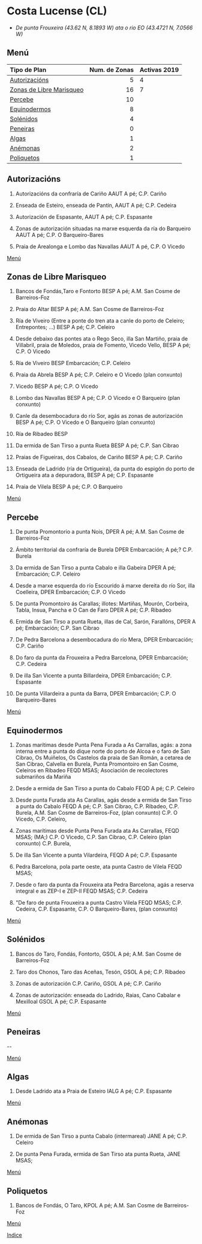 # Costa Lucense (CL)


*  _De punta Frouxeira (43.62 N, 8.1893 W)  ata o rio EO (43.4721 N, 7.0566 W)_

## Menú

|Tipo de Plan | Num. de Zonas| Activas 2019|
|:------------|--------------:|------------|
|[Autorizacións](#Autorizacións)| 5 | 4 |
|[Zonas de Libre Marisqueo](#Zonas_de_Libre_Marisqueo)| 16 | 7 |
|[Percebe](#Percebe)| 10 ||
|[Equinodermos](#Equinodermos)| 8 ||
|[Solénidos](#Solénidos)| 4 ||
|[Peneiras](#Peneiras)| 0 ||
|[Algas](#Algas)| 1 ||
|[Anémonas](#Anémonas)| 2 ||
|[Poliquetos](#Poliquetos)| 1 ||



## Autorizacións

1. Autorizacións da confraría de Cariño AAUT A pé; C.P. Cariño

1. Enseada de Esteiro, enseada de Pantín, AAUT A pé; C.P. Cedeira

1. Autorización de Espasante, AAUT A pé; C.P. Espasante

1. Zonas de autorización situadas na marxe esquerda da ría do Barqueiro AAUT A pé; C.P. O Barqueiro-Bares

1. Praia de Arealonga e Lombo das Navallas AAUT A pé, C.P. O Vicedo

[Menú](#Menú)


## Zonas de Libre Marisqueo


1. Bancos de Fondás,Taro e Fontorto BESP A pé; A.M. San Cosme de Barreiros-Foz

1. Praia do Altar BESP A pé; A.M. San Cosme de Barreiros-Foz

1. Ría de Viveiro (Entre a ponte do tren ata a canle do porto de Celeiro; Entrepontes; ...) BESP A pé; C.P. Celeiro

1. Desde debaixo das pontes ata o Rego Seco, illa San Martiño, praia de Villabril, praia de Moledos, praia de Fomento, Vicedo Vello, BESP A pé; C.P. O Vicedo

1. Ría de Viveiro BESP Embarcación; C.P. Celeiro

1. Praia da Abrela BESP A pé; C.P. Celeiro e O Vicedo (plan conxunto)

1. Vicedo BESP A pé; C.P. O Vicedo

1. Lombo das Navallas BESP A pé; C.P. O Vicedo e O Barqueiro (plan conxunto)

1. Canle da desembocadura do río Sor, agás as zonas de autorización BESP A pé; C.P. O Vicedo e O Barqueiro (plan conxunto)

1. Ría de Ribadeo BESP 

1. Da ermida de San Tirso a punta Rueta BESP A pé; C.P. San Cibrao

1. Praias de Figueiras, dos Cabalos, de Cariño BESP A pé; C.P. Cariño

1. Enseada de Ladrido (ría de Ortigueira), da punta do espigón do porto de Ortigueira ata a depuradora, BESP A pé; C.P. Espasante

1. Praia de Vilela BESP A pé; C.P. O Barqueiro

[Menú](#Menú)


## Percebe

1. De punta Promontorio a punta Nois, DPER A pé; A.M. San Cosme de Barreiros-Foz

1. Ámbito territorial da confraría de Burela DPER Embarcación; A pé;? C.P. Burela

1. Da ermida de San Tirso a punta Cabalo e illa Gabeira DPER A pé; Embarcación; C.P. Celeiro

1. Desde a marxe esquerda do río Escourido á marxe dereita do río Sor, illa Coelleira, DPER Embarcación; C.P. O Vicedo

1. De punta Promontoiro ás Carallas; illotes: Martiñas, Mourón, Corbeira, Tabla, Insua, Pancha e O Can de Faro DPER A pé; C.P. Ribadeo

1. Ermida de San Tirso a punta Rueta, illas de Cal, Sarón, Farallóns, DPER A pé; Embarcación; C.P. San Cibrao

1. De Pedra Barcelona a desembocadura do río Mera, DPER Embarcación; C.P. Cariño

1. Do faro da punta da Frouxeira a Pedra Barcelona, DPER Embarcación; C.P. Cedeira

1. De illa San Vicente a punta Billardeira, DPER Embarcación; C.P. Espasante

1. De punta Villardeira a punta da Barra, DPER Embarcación; C.P. O Barqueiro-Bares

[Menú](#Menú)


## Equinodermos


1. Zonas marítimas desde Punta Pena Furada a As Carrallas, agás: a zona interna entre a punta do dique norte do porto de Alcoa e o faro de San Cibrao, Os Muiñelos, Os Castelos da praia de San Román, a cetarea de San Cibrao, Calvella en Burela, Punta Promontoiro en San Cosme, Celeiros en Ribadeo FEQD MSAS; Asociación de recolectores submariños da Mariña

1. Desde a ermida de San Tirso a punta do Cabalo FEQD A pé; C.P. Celeiro

1. Desde punta Furada ata As Carallas, agás desde a ermida de San Tirso a punta do Cabalo FEQD A pé; C.P. San Cibrao, C.P. Ribadeo, C.P. Burela, A.M. San Cosme de Barreiros-Foz, (plan conxunto) C.P. O Vicedo, C.P. Celeiro,

1. Zonas marítimas desde Punta Pena Furada ata As Carrallas, FEQD MSAS; (MA;) C.P. O Vicedo, C.P. San Cibrao, C.P. Celeiro (plan conxunto) C.P. Burela,

1. De illa San Vicente a punta Vilardeira, FEQD A pé; C.P. Espasante

1. Pedra Barcelona, pola parte oeste, ata punta Castro de Vilela FEQD MSAS;

1. Desde o faro da punta da Frouxeira ata Pedra Barcelona, agás a reserva integral e as ZEP-I e ZEP-II FEQD MSAS; C.P. Cedeira

1. "De faro de punta Frouxeira a punta Castro Vilela FEQD MSAS; C.P. Cedeira, C.P. Espasante, C.P. O Barqueiro-Bares, (plan conxunto)

[Menú](#Menú)


## Solénidos


1. Bancos do Taro, Fondás, Fontorto, GSOL A pé; A.M. San Cosme de Barreiros-Foz

1. Taro dos Chonos, Taro das Aceñas, Tesón, GSOL A pé; C.P. Ribadeo

1. Zonas de autorización C.P. Cariño, GSOL A pé; C.P. Cariño

1. Zonas de autorización: enseada do Ladrido, Raias, Cano Cabalar e Mexilloal GSOL A pé; C.P. Espasante

[Menú](#Menú)


## Peneiras


 --

[Menú](#Menú)


## Algas


1. Desde Ladrido ata a Praia de Esteiro IALG A pé; C.P. Espasante

[Menú](#Menú)


## Anémonas


1. De ermida de San Tirso a punta Cabalo (intermareal) JANE A pé; C.P. Celeiro

1. De punta Pena Furada, ermida de San Tirso ata punta Rueta, JANE MSAS;

[Menú](#Menú)


## Poliquetos


1. Bancos de Fondás, O Taro, KPOL A pé; A.M. San Cosme de Barreiros-Foz

[Menú](#Menú)


[Indice](indicesZonasProduccion.md)




 [Sigremar]: https://goo.gl/glKrkM
 [plans anuais de explotación]: http://goo.gl/4k6J1

